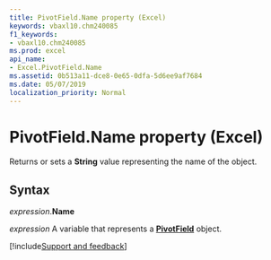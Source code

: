 ```yaml
---
title: PivotField.Name property (Excel)
keywords: vbaxl10.chm240085
f1_keywords:
- vbaxl10.chm240085
ms.prod: excel
api_name:
- Excel.PivotField.Name
ms.assetid: 0b513a11-dce8-0e65-0dfa-5d6ee9af7684
ms.date: 05/07/2019
localization_priority: Normal
---
```



# PivotField.Name property (Excel)

Returns or sets a **String** value representing the name of the object.


## Syntax

_expression_.**Name**

_expression_ A variable that represents a **[PivotField](Excel.PivotField.md)** object.




[!include[Support and feedback](~/includes/feedback-boilerplate.md)]